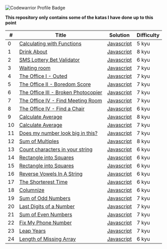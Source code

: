 ![Codewarrior Profile Badge](https://www.codewars.com/users/withLuis/badges/large
)

**This repository only contains some of the katas I have done up to this point**


| # | Title | Solution | Difficulty |
|---| ----- | -------- | ---------- |
|0|[Calculating with Functions](https://www.codewars.com/kata/525f3eda17c7cd9f9e000b39/train/javascript)|[Javascript](https://github.com/Luis0lo/codewars-vault/blob/main/5kyu/CalculatingWithFunctions.js)|5 kyu|
|1|[Drink About](https://www.codewars.com/kata/56170e844da7c6f647000063/train/javascript)|[Javascript](https://github.com/Luis0lo/codewars-vault/blob/main/8kyu/DrinkAbout.js)|8 kyu|
|2|[SMS Lottery Bet Validator](https://www.codewars.com/kata/59a3e2897ac7fd05f800005f)|[Javascript](https://github.com/Luis0lo/codewars-vault/blob/main/6kyu/SMSLotteryBetValidator.js)|6 kyu|
|3|[Waiting room](https://www.codewars.com/kata/542f0c36d002f8cd8a0005e5/train/javascript)|[Javascript](https://github.com/Luis0lo/codewars-vault/blob/main/7kyu/waitingRoom.js)|7 kyu|
|4|[The Office I - Outed](https://www.codewars.com/kata/57ecf6efc7fe13eb070000e1/train/javascript)|[Javascript](https://github.com/Luis0lo/codewars-vault/blob/main/7kyu/theOfficeI-Outed.js)|7 kyu|
|5|[The Office II - Boredom Score](https://www.codewars.com/kata/57ed4cef7b45ef8774000014/train/javascript)|[Javascript](https://github.com/Luis0lo/codewars-vault/blob/main/7kyu/theOfficeII-BoredomScore.js)|7 kyu|
|6|[The Office III - Broken Photocopier](https://www.codewars.com/kata/57ed56657b45ef922300002b/train/javascript)|[Javascript](https://github.com/Luis0lo/codewars-vault/blob/main/7kyu/theOfficeIII-BrokenPhotocopier.js)|7 kyu|
|7|[The Office IV - Find Meeting Room](https://www.codewars.com/kata/57f604a21bd4fe771b00009c/train/javascript)|[Javascript](https://github.com/Luis0lo/codewars-vault/blob/main/7kyu/theOfficeIV-FindAMeetingRoom.js)|7 kyu|
|8|[The Office IV - Find a Chair](https://www.codewars.com/kata/57f6051c3ff02f3b7300008b/train/javascript)|[Javascript](https://github.com/Luis0lo/codewars-vault/blob/main/6kyu/theOfficeV-FindChair.js)|6 kyu|
|9|[Calculate Average](https://www.codewars.com/kata/57a2013acf1fa5bfc4000921/train/javascript)|[Javascript](https://github.com/Luis0lo/codewars-vault/blob/main/8kyu/calculateAverage.js)|8 kyu|
|10|[Calculate Average](https://www.codewars.com/kata/5adadcb36edb07df5600092e/train/javascript)|[Javascript](https://github.com/Luis0lo/codewars-vault/blob/main/7kyu/count7Wonders.js)|7 kyu|
|11|[Does my number look big in this?](https://www.codewars.com/kata/5287e858c6b5a9678200083c/solutions/javascript)|[Javascript](https://github.com/Luis0lo/codewars-vault/blob/main/7kyu/isNarcissistic.js)|7 kyu|
|12|[Sum of Multiples](https://www.codewars.com/kata/57241e0f440cd279b5000829/train/javascript)|[Javascript](https://github.com/Luis0lo/codewars-vault/blob/main/8kyu/sumOfMultiples.js)|8 kyu|
|13|[Count characters in your string](https://www.codewars.com/kata/52efefcbcdf57161d4000091/train/javascript)|[Javascript](https://github.com/Luis0lo/codewars-vault/blob/main/6kyu/countCharInString.js)|6 kyu|
|14|[Rectangle into Squares](https://www.codewars.com/kata/55466989aeecab5aac00003e/train/javascript)|[Javascript](https://github.com/Luis0lo/codewars-vault/blob/main/6kyu/rectangleIntoSquares.js)|6 kyu|
|15|[Rectangle into Squares](https://www.codewars.com/kata/534d2f5b5371ecf8d2000a08/train/javascript)|[Javascript](https://github.com/Luis0lo/codewars-vault/blob/main/6kyu/multiplicationTable.js)|6 kyu|
|16|[Reverse Vowels In A String](https://www.codewars.com/kata/585db3e8eec141ce9a00008f/train/javascript)|[Javascript](https://github.com/Luis0lo/codewars-vault/blob/main/6kyu/reverseVowels.js)|6 kyu|
|17|[The Shorterest Time](https://www.codewars.com/kata/5953c6f8af7ac14fd4000021/train/javascript)|[Javascript](https://github.com/Luis0lo/codewars-vault/blob/main/6kyu/theShorterestTime.js)|6 kyu|
|18|[Columnize](https://www.codewars.com/kata/6087bb6050a6230049a068f1/train/javascript)|[Javascript](https://github.com/Luis0lo/codewars-vault/blob/main/6kyu/columnize.js)|6 kyu|
|19|[Sum of Odd Numbers](https://www.codewars.com/kata/55fd2d567d94ac3bc9000064/train/javascript)|[Javascript](https://github.com/Luis0lo/codewars-vault/blob/main/7kyu/sumOddNumbers.js)|7 kyu|
|20|[Last Digits of a Number](https://www.codewars.com/kata/5cd5ba1ce4471a00256930c0/train/javascript)|[Javascript](https://github.com/Luis0lo/codewars-vault/blob/main/7kyu/lastDigits.js)|7 kyu|
|21|[Sum of Even Numbers](https://www.codewars.com/kata/586beb5ba44cfc44ed0006c3/train/javascript)|[Javascript](https://github.com/Luis0lo/codewars-vault/blob/main/7kyu/sumEvenNumbers.js)|7 kyu|
|22|[Fix My Phone Number](https://www.codewars.com/kata/596343a24489a8b2a00000a2/train/javascript)|[Javascript](https://github.com/Luis0lo/codewars-vault/blob/main/7kyu/fixMyPhoneNumber.js)|7 kyu|
|23|[Leap Years](https://www.codewars.com/kata/526c7363236867513f0005ca/train/javascript)|[Javascript](https://github.com/Luis0lo/codewars-vault/blob/main/7kyu/leapYears.js)|7 kyu|
|24|[Length of Missing Array](https://www.codewars.com/kata/57b6f5aadb5b3d0ae3000611/train/javascript)|[Javascript](https://github.com/Luis0lo/codewars-vault/blob/main/6kyu/lengthOfMissingArray.js)|6 kyu|
